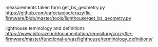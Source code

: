measurements taken form get_bs_geometry.py
https://github.com/cafeciaojoe/crazyflie-firmware/blob/master/tools/lighthouse/get_bs_geometry.py

lighthouse teminology and definitions
https://www.bitcraze.io/documentation/repository/crazyflie-firmware/master/functional-areas/lighthouse/terminology_definitions/
